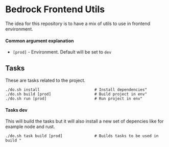 # Bedrock Frontend Utils

The idea for this repository is to have a mix of utils to use in frontend environment.

#### Common argument explanation

* `[prod]` - Environment. Default will be set to `dev`

## Tasks

These are tasks related to the project.

```
./do.sh install                        # Install dependencies"
./do.sh build [prod]                   # Build project in env"
./do.sh run [prod]                     # Run project in env"
```

#### Tasks dev

This will build the tasks but it will also install a new set of depencies like for example node and rust.

```
./do.sh task build [prod]              # Builds tasks to be used in build "
```
